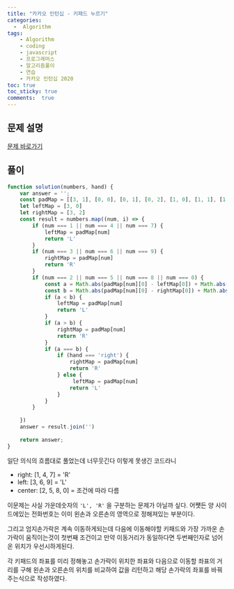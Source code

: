 ```yaml
---
title: "카카오 인턴십 - 키패드 누르기"
categories: 
  -  Algorithm
tags: 
    - Algorithm
    - coding
    - javascript
    - 프로그래머스
    - 알고리즘풀이
    - 연습
    - 카카오 인턴십 2020
toc: true
toc_sticky: true
comments:  true
---
```


## 문제 설명
[문제 바로가기](https://programmers.co.kr/learn/courses/30/lessons/67256)

## 풀이
```javascript
function solution(numbers, hand) {
    var answer = '';
    const padMap = [[3, 1], [0, 0], [0, 1], [0, 2], [1, 0], [1, 1], [1, 2], [2, 0], [2, 1], [2, 2]];
    let leftMap = [3, 0]
    let rightMap = [3, 2]
    const result = numbers.map((num, i) => {
        if (num === 1 || num === 4 || num === 7) {
            leftMap = padMap[num]
            return 'L'
        }
        if (num === 3 || num === 6 || num === 9) {
            rightMap = padMap[num]
            return 'R'
        }
        if (num === 2 || num === 5 || num === 8 || num === 0) {
            const a = Math.abs(padMap[num][0] - leftMap[0]) + Math.abs(padMap[num][1] - leftMap[1])
            const b = Math.abs(padMap[num][0] - rightMap[0]) + Math.abs(padMap[num][1] - rightMap[1])
            if (a < b) {
                leftMap = padMap[num]
                return 'L'
            }
            if (a > b) {
                rightMap = padMap[num]
                return 'R'
            }
            if (a === b) {
                if (hand === 'right') {
                    rightMap = padMap[num]
                    return 'R'
                } else {
                     leftMap = padMap[num]
                    return 'L'
                }
            }
        }
        
    })
    answer = result.join('')
    
    return answer;
}
```

일단 의식의 흐름대로 풀었는데 너무웃긴다 이렇게 못생긴 코드라니   
- right: [1, 4, 7] = 'R'
- left: [3, 6, 9] = 'L'
- center: [2, 5, 8, 0] = 조건에 따라 다름

이문제는 사실 가운데숫자의 `'L', 'R'` 을 구분하는 문제가 아닐까 싶다. 어쩃든 양 사이드에있는 전화번호는 이미 왼손과 오른손의 영역으로 정해져있는 부분이다.
  
그리고 엄지손가락은 계속 이동하게되는데 다음에 이동해야할 키패드와 가장 가까운 손가락이 움직이는것이 첫번째 조건이고 만약 이동거리가 동일하다면 두번째인자로 넘어온 위치가 우선시하게된다.
  
각 키패드의 좌표를 미리 정해놓고 손가락이 위치한 좌표와 다음으로 이동할 좌표의 거리를 구해 왼손과 오른손의 위치를 비교하여 값을 리턴하고 해당 손가락의 좌표를 바꿔주는식으로 작성하였다.
